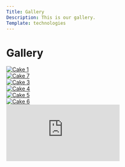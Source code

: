 ```yaml
---
Title: Gallery
Description: This is our gallery.
Template: technologies
---
```


Gallery
==========================

<div class="box">
<a href="%base_url%/image/cake1-unsplash.jpg" target="_blank">
    <picture>
        <source media="(min-width: 900px)" srcset="%base_url%/image/cake1-unsplash.jpg&w=200&q=50">
        <source media="(min-width: 376px)" srcset="%base_url%/image/cake1-unsplash.jpg&w=150&q=50">
        <img src="%base_url%/image/cake1-unsplash.jpg&w=50&q=50" alt="Cake 1">
    </picture>
</a>
</div>

<div class="box">
<a href="%base_url%/image/cake7-unsplash.jpg" target="_blank">
    <picture>
        <source media="(min-width: 900px)" srcset="%base_url%/image/cake7-unsplash.jpg&w=200&q=50">
        <source media="(min-width: 376px)" srcset="%base_url%/image/cake7-unsplash.jpg&w=150&q=50">
        <img src="%base_url%/image/cake7-unsplash.jpg&w=50&q=50" alt="Cake 7">
    </picture>
</a>
</div>

<div class="box">
<a href="%base_url%/image/cake3-unsplash.jpg" target="_blank">
    <picture>
        <source media="(min-width: 900px)" srcset="%base_url%/image/cake3-unsplash.jpg&w=200&q=50">
        <source media="(min-width: 376px)" srcset="%base_url%/image/cake3-unsplash.jpg&w=150&q=50">
        <img src="%base_url%/image/cake3-unsplash.jpg&w=50&q=50" alt="Cake 3">
    </picture>
</a>
</div>

<div class="box">
<a href="%base_url%/image/cake4-unsplash.jpg" target="_blank">
    <picture>
        <source media="(min-width: 900px)" srcset="%base_url%/image/cake4-unsplash.jpg&w=200&q=50">
        <source media="(min-width: 376px)" srcset="%base_url%/image/cake4-unsplash.jpg&w=150&q=50">
        <img src="%base_url%/image/cake4-unsplash.jpg&w=50&q=50" alt="Cake 4">
    </picture>
</a>
</div>

<div class="box">
<a href="%base_url%/image/cake5-unsplash.jpg" target="_blank">
    <picture>
        <source media="(min-width: 900px)" srcset="%base_url%/image/cake5-unsplash.jpg&w=200&q=50">
        <source media="(min-width: 376px)" srcset="%base_url%/image/cake5-unsplash.jpg&w=150&q=50">
        <img src="%base_url%/image/cake5-unsplash.jpg&w=50&q=50" alt="Cake 5">
    </picture>
</a>
</div>

<div class="box">
<a href="%base_url%/image/cake6-unsplash.jpg" target="_blank">
    <picture>
        <source media="(min-width: 900px)" srcset="%base_url%/image/cake6-unsplash.jpg&w=200&q=50">
        <source media="(min-width: 376px)" srcset="%base_url%/image/cake6-unsplash.jpg&w=150&q=50">
        <img src="%base_url%/image/cake6-unsplash.jpg&w=50&q=50" alt="Cake 6">
    </picture>
</a>
</div>

<div class="embed-container">
    <iframe src="https://www.youtube.com/embed/jghDDkELizk" frameborder="0" allowfullscreen></iframe>
</div>



